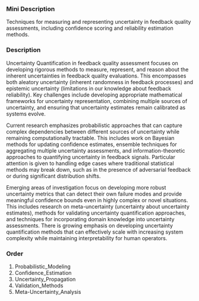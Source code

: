 ### Mini Description

Techniques for measuring and representing uncertainty in feedback quality assessments, including confidence scoring and reliability estimation methods.

### Description

Uncertainty Quantification in feedback quality assessment focuses on developing rigorous methods to measure, represent, and reason about the inherent uncertainties in feedback quality evaluations. This encompasses both aleatory uncertainty (inherent randomness in feedback processes) and epistemic uncertainty (limitations in our knowledge about feedback reliability). Key challenges include developing appropriate mathematical frameworks for uncertainty representation, combining multiple sources of uncertainty, and ensuring that uncertainty estimates remain calibrated as systems evolve.

Current research emphasizes probabilistic approaches that can capture complex dependencies between different sources of uncertainty while remaining computationally tractable. This includes work on Bayesian methods for updating confidence estimates, ensemble techniques for aggregating multiple uncertainty assessments, and information-theoretic approaches to quantifying uncertainty in feedback signals. Particular attention is given to handling edge cases where traditional statistical methods may break down, such as in the presence of adversarial feedback or during significant distribution shifts.

Emerging areas of investigation focus on developing more robust uncertainty metrics that can detect their own failure modes and provide meaningful confidence bounds even in highly complex or novel situations. This includes research on meta-uncertainty (uncertainty about uncertainty estimates), methods for validating uncertainty quantification approaches, and techniques for incorporating domain knowledge into uncertainty assessments. There is growing emphasis on developing uncertainty quantification methods that can effectively scale with increasing system complexity while maintaining interpretability for human operators.

### Order

1. Probabilistic_Modeling
2. Confidence_Estimation
3. Uncertainty_Propagation
4. Validation_Methods
5. Meta-Uncertainty_Analysis
